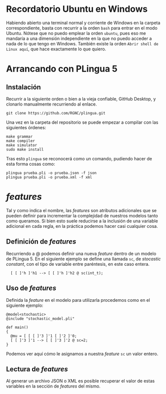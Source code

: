 # Recordatorio Ubuntu en Windows
Habiendo abierto una terminal normal y corriente de Windows en la carpeta correspondiente, basta con recurrir a la orden `bash` para entrar en el modo Ubuntu. Nótese que no puedo emplear la orden `ubuntu`, pues eso me mandaría a una dimensión independiente en la que no puedo acceder a nada de lo que tengo en Windows. También existe la orden `Abrir shell de Linux aquí`, que hace exactamente lo que quiero.

# Arrancando con PLingua 5

## Instalación
Recurrir a la siguiente orden o bien a la vieja confiable, GitHub Desktop, y clonarlo manualmente recurriendo al enlace.
```
git clone https://github.com/RGNC/plingua.git
```

Una vez en la carpeta del repositorio se puede empezar a compilar con las siguientes órdenes:
```
make grammar
make compiler
make simulator
sudo make install
```

Tras esto `plingua` se reconocerá como un comando, pudiendo hacer de esta forma cosas como:

```
plingua prueba.pli -o prueba.json -f json
plingua prueba.pli -o prueba.xml -f xml

```

# *features*
Tal y como indica el nombre, las *features* son atributos adicionales que se pueden definir para incrementar la complejidad de nuestros modelos tanto como queramos. Si bien esto suele reducirse a la inclusión de una variable adicional en cada regla, en la práctica podemos hacer casi cualquier cosa.

## Definición de *features*
Recurriendo a @ podemos definir una nueva *feature* dentro de un modelo de PLingua 5. En el siguiente ejemplo se define una llamada `sc`, de *stocastic constant*, con el tipo de variable entre paréntesis, en este caso entera.
```
  [ [ ]'h ]'h1 --> [ [ ]'h ]'h2 @ sc(int_t);
```

## Uso de *features*
Definida la *feature* en el modelo para utilizarla procedemos como en el siguiente ejemplo:
```
@model<stochastic>
@include "stochastic_model.pli"

def main()
{
  @mu = [ [ [ ]'3 ]'1 [ ]'2 ]'0;
  [ [ ]'3 ]'1 --> [ [ ]'3 ]'2 @ sc=2;
}
```
Podemos ver aquí cómo le asignamos a nuestra *feature* `sc` un valor entero. 

## Lectura de *features*
Al generar un archivo JSON o XML es posible recuperar el valor de estas variables en la sección de *features* del mismo.


